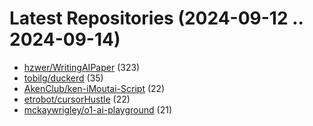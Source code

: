 # Latest Repositories (2024-09-12 .. 2024-09-14)

- [hzwer/WritingAIPaper](https://github.com/hzwer/WritingAIPaper) (323)
- [tobilg/duckerd](https://github.com/tobilg/duckerd) (35)
- [AkenClub/ken-iMoutai-Script](https://github.com/AkenClub/ken-iMoutai-Script) (22)
- [etrobot/cursorHustle](https://github.com/etrobot/cursorHustle) (22)
- [mckaywrigley/o1-ai-playground](https://github.com/mckaywrigley/o1-ai-playground) (21)
